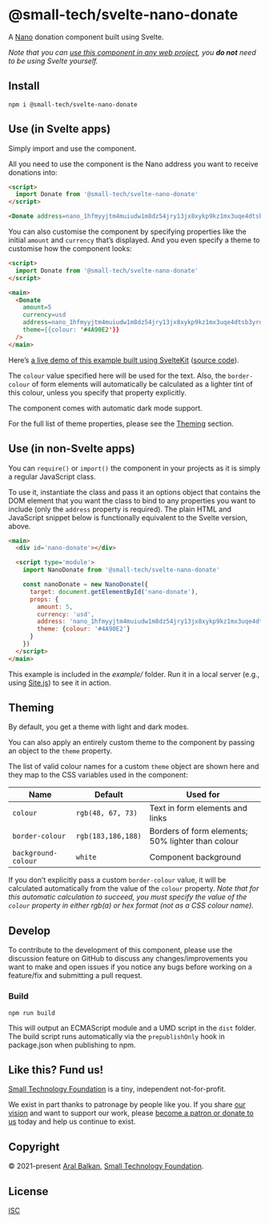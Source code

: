 # @small-tech/svelte-nano-donate

A [Nano](https://nano.org) donation component built using Svelte.

_Note that you can [use this component in any web project](#use-in-non-svelte-apps), you __do not__ need to be using Svelte yourself._

## Install

```shell
npm i @small-tech/svelte-nano-donate
```

## Use (in Svelte apps)

Simply import and use the component.

All you need to use the component is the Nano address you want to receive donations into:

```html
<script>
  import Donate from '@small-tech/svelte-nano-donate'
</script>

<Donate address=nano_1hfmyyjtm4muiudw1m8dz54jry13jx8xykp9kz1mx3uqe4dtsb3yrdkjgy6g/>
```

You can also customise the component by specifying properties like the initial `amount` and `currency` that’s displayed. And you even specify a theme to customise how the component looks:

```html
<script>
  import Donate from '@small-tech/svelte-nano-donate'
</script>

<main>
  <Donate
    amount=5
    currency=usd
    address=nano_1hfmyyjtm4muiudw1m8dz54jry13jx8xykp9kz1mx3uqe4dtsb3yrdkjgy6g
    theme={{colour: '#4A90E2'}}
  />
</main>
```

Here’s [a live demo of this example built using SvelteKit](https://small-tech.org/demo/svelte-nano-donate) ([source code](https://github.com/small-tech/svelte-nano-donate-demo/)).

The `colour` value specified here will be used for the text. Also, the `border-colour` of form elements will automatically be calculated as a lighter tint of this colour, unless you specify that property explicitly.

The component comes with automatic dark mode support.

For the full list of theme properties, please see the [Theming](#theming) section.

## Use (in non-Svelte apps)

You can `require()` or `import()` the component in your projects as it is simply a regular JavaScript class.

To use it, instantiate the class and pass it an options object that contains the DOM element that you want the class to bind to any properties you want to include (only the `address` property is required). The plain HTML and JavaScript snippet below is functionally equivalent to the Svelte version, above.

```html
<main>
  <div id='nano-donate'></div>

  <script type='module'>
    import NanoDonate from '@small-tech/svelte-nano-donate'

    const nanoDonate = new NanoDonate({
      target: document.getElementById('nano-donate'),
      props: {
        amount: 5,
        currency: 'usd',
        address: 'nano_1hfmyyjtm4muiudw1m8dz54jry13jx8xykp9kz1mx3uqe4dtsb3yrdkjgy6g',
        theme: {colour: '#4A90E2'}
      }
    })
  </script>
</main>
```

This example is included in the _example/_ folder. Run it in a local server (e.g., using [Site.js](https://sitejs.org)) to see it in action.

## Theming

By default, you get a theme with light and dark modes.

You can also apply an entirely custom theme to the component by passing an object to the `theme` property.

The list of valid colour names for a custom `theme` object are shown here and they map to the CSS variables used in the component:

| Name                | Default            | Used for                                          |
| ------------------- | ------------------ | ------------------------------------------------- |
| `colour`            | `rgb(48, 67, 73)`  | Text in form elements and links                   |
| `border-colour`     | `rgb(183,186,188)` | Borders of form elements; 50% lighter than colour |
| `background-colour` | `white`            | Component background                              |

If you don’t explicitly pass a custom `border-colour` value, it will be calculated automatically from the value of the `colour` property. _Note that for this automatic calculation to succeed, you must specify the value of the `colour` property in either rgb(a) or hex format (not as a CSS colour name)._

## Develop

To contribute to the development of this component, please use the discussion feature on GitHub to discuss any changes/improvements you want to make and open issues if you notice any bugs before working on a feature/fix and submitting a pull request.

### Build

```
npm run build
```

This will output an ECMAScript module and a UMD script in the `dist` folder. The build script runs automatically via the `prepublishOnly` hook in package.json when publishing to npm.

## Like this? Fund us!

[Small Technology Foundation](https://small-tech.org) is a tiny, independent not-for-profit.

We exist in part thanks to patronage by people like you. If you share [our vision](https://small-tech.org/about/#small-technology) and want to support our work, please [become a patron or donate to us](https://small-tech.org/fund-us) today and help us continue to exist.

## Copyright

&copy; 2021-present [Aral Balkan](https://ar.al), [Small Technology Foundation](https://small-tech.org).

## License

[ISC](https://opensource.org/licenses/ISC)

